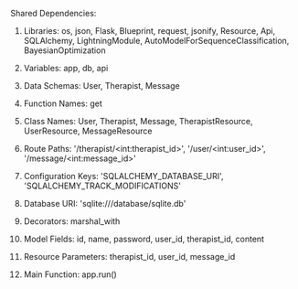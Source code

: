 Shared Dependencies:

1. Libraries: os, json, Flask, Blueprint, request, jsonify, Resource, Api, SQLAlchemy, LightningModule, AutoModelForSequenceClassification, BayesianOptimization

2. Variables: app, db, api

3. Data Schemas: User, Therapist, Message

4. Function Names: get

5. Class Names: User, Therapist, Message, TherapistResource, UserResource, MessageResource

6. Route Paths: '/therapist/&lt;int:therapist_id&gt;', '/user/&lt;int:user_id&gt;', '/message/&lt;int:message_id&gt;'

7. Configuration Keys: 'SQLALCHEMY_DATABASE_URI', 'SQLALCHEMY_TRACK_MODIFICATIONS'

8. Database URI: 'sqlite:///database/sqlite.db'

9. Decorators: marshal_with

10. Model Fields: id, name, password, user_id, therapist_id, content

11. Resource Parameters: therapist_id, user_id, message_id

12. Main Function: app.run()
